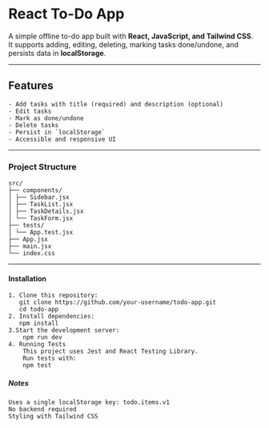 # React To-Do App

A simple offline to-do app built with **React, JavaScript, and Tailwind CSS**.  
It supports adding, editing, deleting, marking tasks done/undone, and persists data in **localStorage**.


---

##  Features
    - Add tasks with title (required) and description (optional)
    - Edit tasks
    - Mark as done/undone
    - Delete tasks
    - Persist in `localStorage`
    - Accessible and responsive UI

---

###  Project Structure
    src/
    ├── components/
    │ ├── Sidebar.jsx
    │ ├── TaskList.jsx
    │ ├── TaskDetails.jsx
    │ └── TaskForm.jsx
    ├── tests/
    │ └── App.test.jsx
    ├── App.jsx
    ├── main.jsx
    └── index.css

---

####  Installation

    1. Clone this repository:
       git clone https://github.com/your-username/todo-app.git
       cd todo-app
    2. Install dependencies:
       npm install
    3.Start the development server:
        npm run dev
    4. Running Tests
        This project uses Jest and React Testing Library.
        Run tests with:
        npm test
   
##### Notes
    Uses a single localStorage key: todo.items.v1
    No backend required
    Styling with Tailwind CSS
